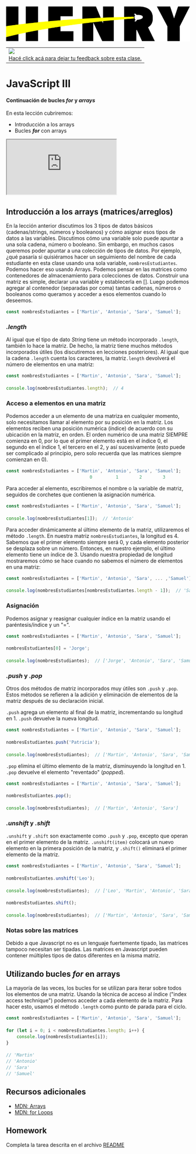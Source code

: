 ![HenryLogo](/_src/assets/logo.png)

<table class="hide" width="100%" style='table-layout:fixed;'>
  <tr>
    <td>
      <a href="https://airtable.com/shrSzEYT4idEFGB8d?prefill_clase=04-JS-III">
        <img src="https://static.thenounproject.com/png/204643-200.png" width="100"/>
        <br>
        Hacé click acá para dejar tu feedback sobre esta clase.
      </a>
    </td>
  </tr>
</table>

# JavaScript III

#### Continuación de bucles ***for*** y ***arrays***

En esta lección cubriremos:

* Introducción a los arrays
* Bucles ***for*** con arrays

<div class="iframeContainer">
<iframe src="https://player.vimeo.com/video/424916422" allow="autoplay; fullscreen"></iframe>
</div>

## Introducción a los arrays (matrices/arreglos)

En la lección anterior discutimos los 3 tipos de datos básicos (cadenas/strings, números y booleanos) y cómo asignar esos tipos de datos a las variables. Discutimos cómo una variable solo puede apuntar a una sola cadena, número o booleano. Sin embargo, en muchos casos queremos poder apuntar a una colección de tipos de datos. Por ejemplo, ¿qué pasaría si quisiéramos hacer un seguimiento del nombre de cada estudiante en esta clase usando una sola variable, `nombresEstudiantes`. Podemos hacer eso usando Arrays. Podemos pensar en las matrices como contenedores de almacenamiento para colecciones de datos. Construir una matriz es simple, declarar una variable y establecerla en []. Luego podemos agregar al contenedor (separadas por coma) tantas cadenas, números o booleanos como queramos y acceder a esos elementos cuando lo deseemos.

```javascript
const nombresEstudiantes = ['Martin', 'Antonio', 'Sara', 'Samuel'];
```

### ***.length***

Al igual que el tipo de dato _String_ tiene un método incorporado `.length`, también lo hace la matriz. De hecho, la matriz tiene muchos métodos incorporados útiles (los discutiremos en lecciones posteriores). Al igual que la cadena `.length` cuenta los caracteres, la matriz`.length` devolverá el número de elementos en una matriz:

```javascript
const nombresEstudiantes = ['Martin', 'Antonio', 'Sara', 'Samuel'];

console.log(nombresEstudiantes.length);  // 4
```

### Acceso a elementos en una matriz

Podemos acceder a un elemento de una matriza en cualquier momento, solo necesitamos llamar al elemento por su posición en la matriz. Los elementos reciben una posición numérica (índice) de acuerdo con su ubicación en la matriz, en orden. El orden numérico de una matriz SIEMPRE comienza en 0, por lo que el primer elemento está en el índice 0, el segundo en el índice 1, el tercero en el 2, y así sucesivamente (esto puede ser complicado al principio, pero solo recuerda que las matrices siempre comienzan en 0).

```javascript
const nombresEstudiantes = ['Martin', 'Antonio', 'Sara', 'Samuel'];
                                0         1        2        3
```

Para acceder al elemento, escribiremos el nombre o la variable de matriz, seguidos de corchetes que contienen la asignación numérica.

```javascript
const nombresEstudiantes = ['Martin', 'Antonio', 'Sara', 'Samuel'];

console.log(nombresEstudiantes[1]);  // 'Antonio'
```

Para acceder dinámicamente al último elemento de la matriz, utilizaremos el método `.length`. En nuestra matriz `nombresEstudiantes`, la longitud es 4. Sabemos que el primer elemento siempre será 0, y cada elemento posterior se desplaza sobre un número. Entonces, en nuestro ejemplo, el último elemento tiene un índice de 3. Usando nuestra propiedad de longitud mostraremos cómo se hace cuando no sabemos el número de elementos en una matriz:

```javascript
const nombresEstudiantes = ['Martin', 'Antonio', 'Sara', ... ,'Samuel'];

console.log(nombresEstudiantes[nombresEstudiantes.length - 1]);  // 'Samuel'
```

### Asignación

Podemos asignar y reasignar cualquier índice en la matriz usando el paréntesis/índice y un "=".

```javascript
const nombresEstudiantes = ['Martin', 'Antonio', 'Sara', 'Samuel'];

nombresEstudiantes[0] = 'Jorge';

console.log(nombresEstudiantes);  // ['Jorge', 'Antonio', 'Sara', 'Samuel']
```

### ***.push*** y ***.pop***

Otros dos métodos de matriz incorporados muy útiles son `.push` y `.pop`. Estos métodos se refieren a la adición y eliminación de elementos de la matriz después de su declaración inicial.

`.push` agrega un elemento al final de la matriz, incrementando su longitud en 1. `.push` devuelve la nueva longitud.

```javascript
const nombresEstudiantes = ['Martin', 'Antonio', 'Sara', 'Samuel'];

nombresEstudiantes.push('Patricia');

console.log(nombresEstudiantes);  // ['Martin', 'Antonio', 'Sara', 'Samuel', 'Patricia']
```

`.pop` elimina el último elemento de la matriz, disminuyendo la longitud en 1. `.pop` devuelve el elemento "reventado" (_popped_).

```javascript
const nombresEstudiantes = ['Martin', 'Antonio', 'Sara', 'Samuel'];

nombresEstudiantes.pop();

console.log(nombresEstudiantes);  // ['Martin', 'Antonio', 'Sara']
```

### ***.unshift*** y ***.shift***

`.unshift` y `.shift` son exactamente como `.push` y `.pop`, excepto que operan en el primer elemento de la matriz. `.unshift(item)` colocará un nuevo elemento en la primera posición de la matriz, y `.shift()` eliminará el primer elemento de la matriz.

```javascript
const nombresEstudiantes = ['Martin', 'Antonio', 'Sara', 'Samuel'];

nombresEstudiantes.unshift('Leo');

console.log(nombresEstudiantes);  // ['Leo', 'Martin', 'Antonio', 'Sara', 'Samuel']

nombresEstudiantes.shift();

console.log(nombresEstudiantes);  // ['Martin', 'Antonio', 'Sara', 'Samuel']
```

### Notas sobre las matrices

Debido a que Javascript no es un lenguaje fuertemente tipado, las matrices tampoco necesitan ser tipadas. Las matrices en Javascript pueden contener múltiples tipos de datos diferentes en la misma matriz.

## Utilizando bucles ***for*** en arrays

La mayoría de las veces, los bucles for se utilizan para iterar sobre todos los elementos de una matriz. Usando la técnica de acceso al índice ("index access technique") podemos acceder a cada elemento de la matriz. Para hacer esto, usamos el método `.length` como punto de parada para el ciclo.

```javascript
const nombresEstudiantes = ['Martin', 'Antonio', 'Sara', 'Samuel'];

for (let i = 0; i < nombresEstudiantes.length; i++) {
    console.log(nombresEstudiantes[i]);
}

// 'Martin'
// 'Antonio'
// 'Sara'
// 'Samuel'
```

## Recursos adicionales

* [MDN: Arrays](https://developer.mozilla.org/en-US/docs/Web/JavaScript/Reference/Global_Objects/Array)
* [MDN: for Loops](https://developer.mozilla.org/en-US/docs/Web/JavaScript/Reference/Statements/for)

## Homework

Completa la tarea descrita en el archivo [README](https://github.com/soyHenry/Prep-Course/tree/main/04-JS-III/homework)
